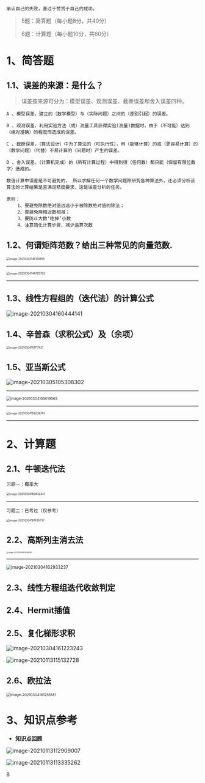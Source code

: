 ~~~
承认自己的失败，甚过于赞赏于自己的成功。
~~~

> 5题：简答题（每小题8分，共40分）
>
> 6题：计算题（每小题10分，共60分）



# 1、简答题  

## 1.1、误差的来源：是什么？

> 误差按来源可分为：模型误差、观测误差、截断误差和舍入误差四种。

~~~
A 、模型误差，建立的（数学模型）与（实际问题）之间的（差别引起）的误差。

B 、观测误差，利用实验方法（或）测量工具获得实验(测量)数据时，由于（不可能）达到（绝对准确）的程度而造成的误差。

C 、截断误差，（算法设计）中为了算法的（可执行性），用（能够计算）的或（更容易计算）的（数学问题）（代替）不易计算的（问题时）产生的误差。

D 、舍入误差。（计算机完成）的（所有计算过程）中得到得（任何数）都只能（保留有限位数字）造成的。 

数值计算中误差是不可避免的， 所以求解任何一个数学问题除研究各种算法外，还必须分析该算法的计算结果是否满足精度要求，这是误差分析的任务。

原则：
	1、要避免除数绝对值远远小于被除数绝对值的除法；
    2、要避免两相近数相减； 
    3、要防止大数‘吃掉’小数 
    4、注意简化计算步骤，减少运算次数
~~~



## 1.2、何谓矩阵范数？给出三种常见的向量范数.

<img src="https://gitee.com/sheep-are-flying-in-the-sky/my-picture/raw/master/picture8/image-20210304145129455.png" alt="image-20210304145129455" style="zoom:50%;" />

---

<img src="https://gitee.com/sheep-are-flying-in-the-sky/my-picture/raw/master/picture8/image-20210304144703792.png" alt="image-20210304144703792" style="zoom:50%;" />

---





## 1.3、线性方程组的（迭代法）的计算公式



![image-20210304160444141](https://gitee.com/sheep-are-flying-in-the-sky/my-picture/raw/master/picture8/image-20210304160444141.png)







## 1.4、辛普森（求积公式）及（余项）

<img src="https://gitee.com/sheep-are-flying-in-the-sky/my-picture/raw/master/picture8/image-20210304151717421.png" alt="image-20210304151717421" style="zoom:50%;" />



## 1.5、亚当斯公式

![image-20210305105308302](https://gitee.com/sheep-are-flying-in-the-sky/my-picture/raw/master/picture8/image-20210305105308302.png)

---

<img src="https://gitee.com/sheep-are-flying-in-the-sky/my-picture/raw/master/picture8/image-20210304155019565.png" alt="image-20210304155019565" style="zoom: 67%;" />

---

<img src="https://gitee.com/sheep-are-flying-in-the-sky/my-picture/raw/master/picture8/image-20210304155039743.png" alt="image-20210304155039743" style="zoom:50%;" />

---



# 2、计算题

## 2.1、牛顿迭代法

`习题一：概率大`

<img src="https://gitee.com/sheep-are-flying-in-the-sky/my-picture/raw/master/picture8/image-20210304160832341.png" alt="image-20210304160832341" style="zoom:50%;" />

---

`习题二：已考过（仅参考）`

<img src="https://gitee.com/sheep-are-flying-in-the-sky/my-picture/raw/master/picture8/image-20210304161435737.png" alt="image-20210304161435737" style="zoom:50%;" />



## 2.2、高斯列主消去法

<img src="https://gitee.com/sheep-are-flying-in-the-sky/my-picture/raw/master/picture8/image-20210304163026683.png" alt="image-20210304163026683" style="zoom:33%;" />

---

<img src="https://gitee.com/sheep-are-flying-in-the-sky/my-picture/raw/master/picture8/image-20210304162933237.png" alt="image-20210304162933237" style="zoom: 80%;" />

## 2.3、线性方程组迭代收敛判定









## 2.4、Hermit插值



 





## 2.5、复化梯形求积

![image-20210304161223243](https://gitee.com/sheep-are-flying-in-the-sky/my-picture/raw/master/picture8/image-20210304161223243.png)

![image-20210113115132728](https://gitee.com/sheep-are-flying-in-the-sky/my-picture/raw/master/picture8/image-20210113115132728.png)









## 2.6、欧拉法

<img src="https://gitee.com/sheep-are-flying-in-the-sky/my-picture/raw/master/picture8/image-20210304161255181.png" alt="image-20210304161255181" style="zoom: 67%;" />













# 3、知识点参考

- **知识点回顾**

![image-20210113112909007](https://gitee.com/sheep-are-flying-in-the-sky/my-picture/raw/master/picture6/image-20210113112909007.png)



![image-20210113113335262](https://gitee.com/sheep-are-flying-in-the-sky/my-picture/raw/master/picture6/image-20210113113335262.png)













8